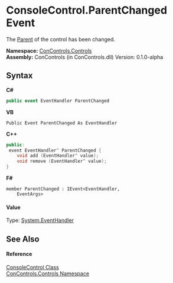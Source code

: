 # ConsoleControl.ParentChanged Event
 

The <a href="e416fcea-dfff-6f26-604b-07a13535ebeb">Parent</a> of the control has been changed.

**Namespace:**&nbsp;<a href="8161a036-2926-0ace-99d3-20346d250e3b">ConControls.Controls</a><br />**Assembly:**&nbsp;ConControls (in ConControls.dll) Version: 0.1.0-alpha

## Syntax

**C#**<br />
``` C#
public event EventHandler ParentChanged
```

**VB**<br />
``` VB
Public Event ParentChanged As EventHandler
```

**C++**<br />
``` C++
public:
 event EventHandler^ ParentChanged {
	void add (EventHandler^ value);
	void remove (EventHandler^ value);
}
```

**F#**<br />
``` F#
member ParentChanged : IEvent<EventHandler,
    EventArgs>

```


#### Value
Type: <a href="https://docs.microsoft.com/dotnet/api/system.eventhandler" target="_blank">System.EventHandler</a>

## See Also


#### Reference
<a href="eae0acea-bdd1-dc08-7fda-dcd25c5f2082">ConsoleControl Class</a><br /><a href="8161a036-2926-0ace-99d3-20346d250e3b">ConControls.Controls Namespace</a><br />